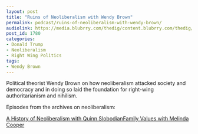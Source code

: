 ```yaml
---
layout: post
title: "Ruins of Neoliberalism with Wendy Brown"
permalink: podcast/ruins-of-neoliberalism-with-wendy-brown/
audiolink: https://media.blubrry.com/thedig/content.blubrry.com/thedig/The_Dig-EP_277-Brown.mp3
post_id: 1780
categories: 
- Donald Trump
- Neoliberalism
- Right Wing Politics
tags: 
- Wendy Brown
---
```


Political theorist Wendy Brown on how neoliberalism attacked society and democracy and in doing so laid the foundation for right-wing authoritarianism and nihilism.

Episodes from the archives on neoliberalism:

[A History of Neoliberalism with Quinn Slobodian](https://www.thedigradio.com/podcast/a-history-of-neoliberalism-with-quinn-slobodian/)[Family Values with Melinda Cooper](https://www.thedigradio.com/podcast/family-values-with-melinda-cooper/)